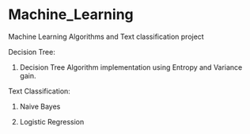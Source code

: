 # Machine_Learning
Machine Learning Algorithms and Text classification project

Decision Tree:

1) Decision Tree Algorithm implementation using Entropy and Variance gain.

Text Classification:

1) Naive Bayes

2) Logistic Regression
